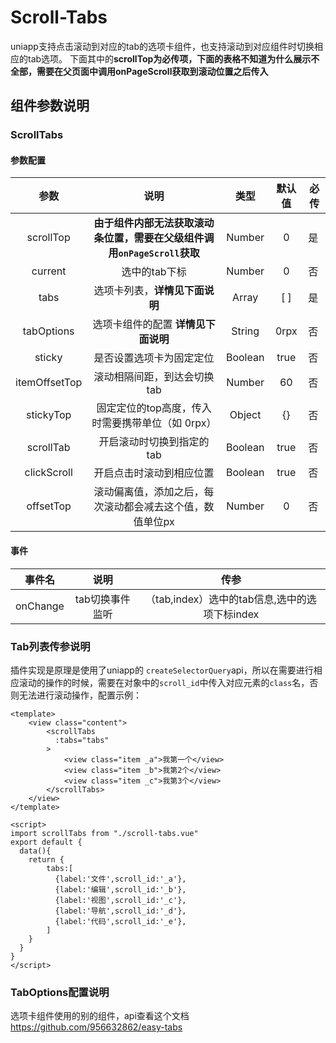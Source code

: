 # Scroll-Tabs

uniapp支持点击滚动到对应的tab的选项卡组件，也支持滚动到对应组件时切换相应的tab选项。
下面其中的**scrollTop为必传项，下面的表格不知道为什么展示不全部，需要在父页面中调用onPageScroll获取到滚动位置之后传入**

## 组件参数说明

### ScrollTabs

#### 参数配置

参数|说明|类型|默认值|必传
:-:|:--:|:-:|:-:|---
scrollTop|**由于组件内部无法获取滚动条位置，需要在父级组件调用`onPageScroll`获取**|Number|0|是
current|选中的tab下标|Number|0|否
tabs|选项卡列表，**详情见下面说明**|Array|[ ]|是
tabOptions|选项卡组件的配置 **详情见下面说明**|String|0rpx|否
sticky|是否设置选项卡为固定定位|Boolean|true|否
itemOffsetTop|滚动相隔间距，到达会切换tab|Number|60|否
stickyTop|固定定位的top高度，传入时需要携带单位（如 0rpx）|Object|{}|否
scrollTab|开启滚动时切换到指定的tab|Boolean|true|否
clickScroll|开启点击时滚动到相应位置|Boolean|true|否
offsetTop|滚动偏离值，添加之后，每次滚动都会减去这个值，数值单位px|Number|0|否



#### 事件

|  事件名  |      说明       |                      传参                      |
| :------: | :-------------: | :--------------------------------------------: |
| onChange | tab切换事件监听 | （tab,index）选中的tab信息,选中的选项下标index |



### Tab列表传参说明

插件实现是原理是使用了uniapp的 `createSelectorQuery`api，所以在需要进行相应滚动的操作的时候，需要在对象中的`scroll_id`中传入对应元素的`class`名，否则无法进行滚动操作，配置示例：

```vue
<template>
    <view class="content">
        <scrollTabs
          :tabs="tabs"
        >
            <view class="item _a">我第一个</view>
            <view class="item _b">我第2个</view>
            <view class="item _c">我第3个</view>
        </scrollTabs>
    </view>
</template>

<script>
import scrollTabs from "./scroll-tabs.vue"
export default {
  data(){
    return {
        tabs:[
          {label:'文件',scroll_id:'_a'},
          {label:'编辑',scroll_id:'_b'},
          {label:'视图',scroll_id:'_c'},
          {label:'导航',scroll_id:'_d'},
          {label:'代码',scroll_id:'_e'},
        ]
    }
  }
}
</script>
```



### TabOptions配置说明

选项卡组件使用的别的组件，api查看这个文档 https://github.com/956632862/easy-tabs
